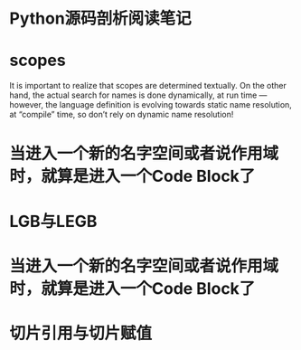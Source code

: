 # **Python源码剖析阅读笔记**

# scopes 
It is important to realize that scopes are determined textually.
On the other hand, the actual search for names is done dynamically, at run time — however, the language definition is evolving towards static name resolution, at “compile” time, so don’t rely on dynamic name resolution!

# 当进入一个新的名字空间或者说作用域时，就算是进入一个Code Block了

# LGB与LEGB

# 当进入一个新的名字空间或者说作用域时，就算是进入一个Code Block了

# 切片引用与切片赋值
